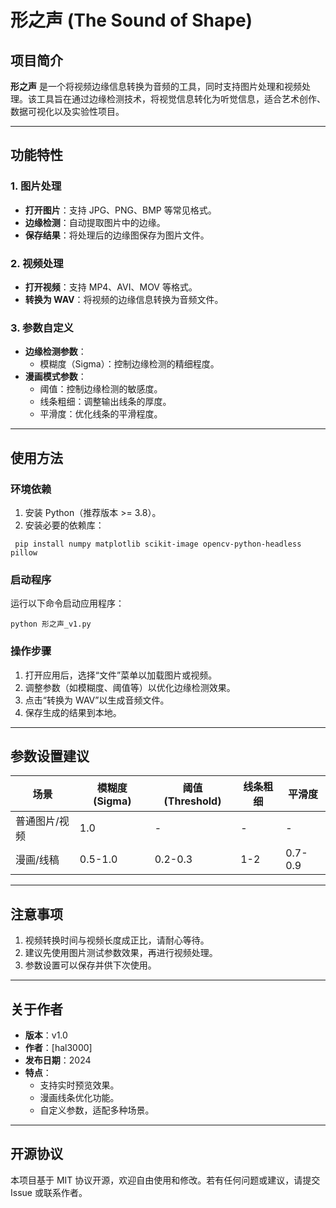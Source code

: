# 形之声 (The Sound of Shape)

## 项目简介
**形之声** 是一个将视频边缘信息转换为音频的工具，同时支持图片处理和视频处理。该工具旨在通过边缘检测技术，将视觉信息转化为听觉信息，适合艺术创作、数据可视化以及实验性项目。

---

## 功能特性
### 1. 图片处理
- **打开图片**：支持 JPG、PNG、BMP 等常见格式。
- **边缘检测**：自动提取图片中的边缘。
- **保存结果**：将处理后的边缘图保存为图片文件。

### 2. 视频处理
- **打开视频**：支持 MP4、AVI、MOV 等格式。
- **转换为 WAV**：将视频的边缘信息转换为音频文件。

### 3. 参数自定义
- **边缘检测参数**：
  - 模糊度（Sigma）：控制边缘检测的精细程度。
- **漫画模式参数**：
  - 阈值：控制边缘检测的敏感度。
  - 线条粗细：调整输出线条的厚度。
  - 平滑度：优化线条的平滑程度。

---

## 使用方法
### 环境依赖
1. 安装 Python（推荐版本 >= 3.8）。
2. 安装必要的依赖库：
~~~
 pip install numpy matplotlib scikit-image opencv-python-headless pillow
~~~
### 启动程序
运行以下命令启动应用程序：
~~~
python 形之声_v1.py
~~~

### 操作步骤
1. 打开应用后，选择“文件”菜单以加载图片或视频。
2. 调整参数（如模糊度、阈值等）以优化边缘检测效果。
3. 点击“转换为 WAV”以生成音频文件。
4. 保存生成的结果到本地。

---

## 参数设置建议
| 场景         | 模糊度 (Sigma) | 阈值 (Threshold) | 线条粗细 | 平滑度 |
|--------------|----------------|------------------|----------|--------|
| 普通图片/视频 | 1.0            | -                | -        | -      |
| 漫画/线稿     | 0.5-1.0        | 0.2-0.3          | 1-2      | 0.7-0.9 |

---

## 注意事项
1. 视频转换时间与视频长度成正比，请耐心等待。
2. 建议先使用图片测试参数效果，再进行视频处理。
3. 参数设置可以保存并供下次使用。

---

## 关于作者
- **版本**：v1.0  
- **作者**：[hal3000]  
- **发布日期**：2024  
- **特点**：
  - 支持实时预览效果。
  - 漫画线条优化功能。
  - 自定义参数，适配多种场景。

---

## 开源协议
本项目基于 MIT 协议开源，欢迎自由使用和修改。若有任何问题或建议，请提交 Issue 或联系作者。

